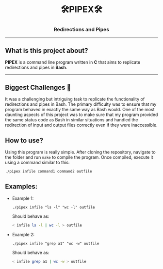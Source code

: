 # <p align="center">🛠️PIPEX🛠️</p>

### <p align="center">Redirections and Pipes</p>

---
## What is this project about? </br>
**PIPEX** is a command line program written in **C** that aims to replicate redirections and pipes in **Bash**.</br>

---
## Biggest Challenges 💪

It was a challenging but intriguing task to replicate the functionality of redirections and pipes in Bash. The primary difficulty was to ensure that my program behaved in exactly the same way as Bash would. One of the most daunting aspects of this project was to make sure that my program provided the same status code as Bash in similar situations and handled the redirection of input and output files correctly even if they were inaccessible.

## How to use?
Using this program is really simple. After cloning the repository, navigate to the folder and run `make` to compile the program. Once compiled, execute it using a command similar to this:
```bash
./pipex infile command1 command2 outfile
```

## Examples:

- Example 1:
  ```
  ./pipex infile "ls -l" "wc -l" outfile
  ```
  Should behave as:
  ```bash
  < infile ls -l | wc -l > outfile
  ```

- Example 2:
  ```
  ./pipex infile "grep a1" "wc -w" outfile
  ```
  Should behave as:
  ```bash
  < infile grep a1 | wc -w > outfile
  ```
